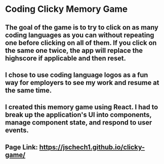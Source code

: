 # Coding Clicky Memory Game

## The goal of the game is to try to click on as many coding languages as you can without repeating one before clicking on all of them. If you click on the same one twice, the app will replace the highscore if applicable and then reset.

## I chose to use coding language logos as a fun way for employers to see my work and resume at the same time.

## I created this memory game using React. I had to break up the application's UI into components, manage component state, and respond to user events.

## Page Link: https://jschech1.github.io/clicky-game/

